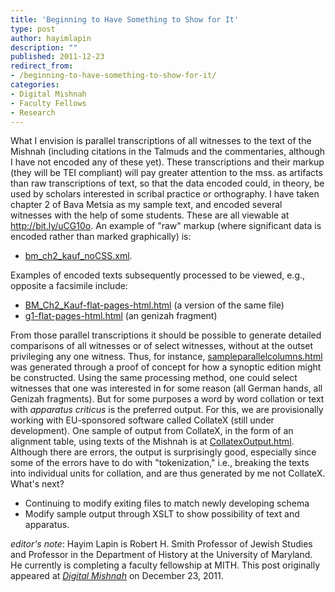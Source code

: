 ```yaml
---
title: 'Beginning to Have Something to Show for It'
type: post
author: hayimlapin
description: ""
published: 2011-12-23
redirect_from: 
- /beginning-to-have-something-to-show-for-it/
categories:
- Digital Mishnah
- Faculty Fellows
- Research
---
```

What I envision is parallel transcriptions of all witnesses to the text of the Mishnah (including citations in the Talmuds and the commentaries, although I have not encoded any of these yet). These transcriptions and their markup (they will be TEI compliant) will pay greater attention to the mss. as artifacts than raw transcriptions of text, so that the data encoded could, in theory, be used by scholars interested in scribal practice or orthography. I have taken chapter 2 of Bava Metsia as my sample text, and encoded several witnesses with the help of some students. These are all viewable at <http://bit.ly/uCG10o>. An example of "raw" markup (where significant data is encoded rather than marked graphically) is:

- [bm_ch2_kauf_noCSS.xml](http://sites.google.com/site/digitalmishnah/files/bm_ch2_kauf_noCSS.xml).

Examples of encoded texts subsequently processed to be viewed, e.g., opposite a facsimile include:

- [BM_Ch2_Kauf-flat-pages-html.html](http://sites.google.com/site/digitalmishnah/files/BM_Ch2_Kauf-flat-pages-html.html) (a version of the same file)
- [g1-flat-pages-html.html](http://sites.google.com/site/digitalmishnah/files/g1-flat-pages-html.html) (an genizah fragment)

From those parallel transcriptions it should be possible to generate detailed comparisons of all witnesses or of select witnesses, without at the outset privileging any one witness. Thus, for instance, [sampleparallelcolumns.html](http://www.digitalmishnah.org/project-pages/examples/) was generated through a proof of concept for how a synoptic edition might be constructed. Using the same processing method, one could select witnesses that one was interested in for some reason (all German hands, all Genizah fragments). But for some purposes a word by word collation or text with _apparatus criticus_ is the preferred output. For this, we are provisionally working with EU-sponsored software called CollateX (still under development). One sample of output from CollateX, in the form of an alignment table, using texts of the Mishnah is at [CollatexOutput.html](http://sites.google.com/site/digitalmishnah/files/g1-flat-pages-html.html). Although there are errors, the output is surprisingly good, especially since some of the errors have to do with "tokenization," i.e., breaking the texts into individual units for collation, and are thus generated by me not CollateX. What's next?

- Continuing to modify exiting files to match newly developing schema
- Modify sample output through XSLT to show possibility of text and apparatus.

_editor's note_: Hayim Lapin is Robert H. Smith Professor of Jewish Studies and Professor in the Department of History at the University of Maryland. He currently is completing a faculty fellowship at MITH. This post originally appeared at _[Digital Mishnah](http://digitalmishnah.org/2011/12/23/beginning-to-have-something-to-show-for-it/)_ on December 23, 2011.
